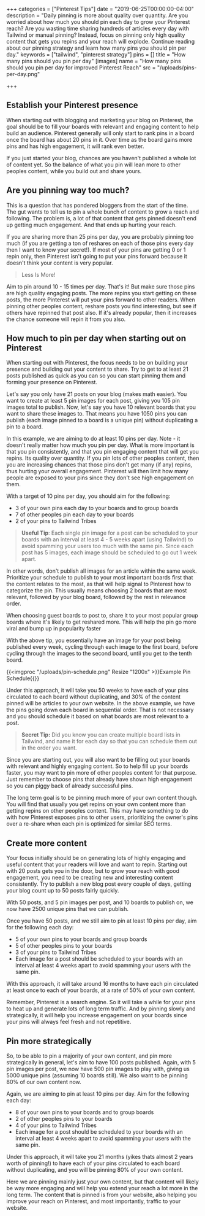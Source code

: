 +++
categories = ["Pinterest Tips"]
date = "2019-06-25T00:00:00-04:00"
description = "Daily pinning is more about quality over quantity. Are you worried about how much you should pin each day to grow your Pinterest reach? Are you wasting time sharing hundreds of articles every day with Tailwind or manual pinning? Instead, focus on pinning only high quality content that gets you repins and your reach will explode. Continue reading about our pinning strategy and learn how many pins you should pin per day."
keywords = ["tailwind", "pinterest strategy"]
pins = []
title = "How many pins should you pin per day"
[images]
name = "How many pins should you pin per day for improved Pinterest Reach"
src = "/uploads/pins-per-day.png"

+++
## Establish your Pinterest presence

When starting out with blogging and marketing your blog on Pinterest, the goal should be to fill your boards with relevant and engaging content to help build an audience.  Pinterest generally will only start to rank pins in a board once the board has about 20 pins in it.  Over time as the board gains more pins and has high engagement, it will rank even better.

If you just started your blog, chances are you haven't published a whole lot of content yet.  So the balance of what you pin will lean more to other peoples content, while you build out and share yours.

## Are you pinning way too much?

This is a question that has pondered bloggers from the start of the time.  The gut wants to tell us to pin a whole bunch of content to grow a reach and following.  The problem is, a lot of that content that gets pinned doesn't end up getting much engagement.  And that ends up hurting your reach.

If you are sharing more than 25 pins per day, you are probably pinning too much (if you are getting a ton of reshares on each of those pins every day then I want to know your secret!).  If most of your pins are getting 0 or 1 repin only, then Pinterest isn't going to put your pins forward because it doesn't think your content is very popular.

> Less Is More!

Aim to pin around 10 - 15 times per day.  That's it!  But make sure those pins are high quality engaging posts.  The more repins you start getting on these posts, the more Pinterest will put your pins forward to other readers.  When pinning other peoples content, reshare posts you find interesting, but see if others have repinned that post also.  If it's already popular, then it increases the chance someone will repin it from you also.

## How much to pin per day when starting out on Pinterest

When starting out with Pinterest, the focus needs to be on building your presence and building out your content to share.  Try to get to at least 21 posts published as quick as you can so you can start pinning them and forming your presence on Pinterest.

Let's say you only have 21 posts on your blog (makes math easier).  You want to create at least 5 pin images for each post, giving you 105 pin images total to publish.  Now, let's say you have 10 relevant boards that you want to share these images to.  That means you have 1050 pins you can publish (each image pinned to a board is a unique pin) without duplicating a pin to a board.

In this example, we are aiming to do at least 10 pins per day.  Note - it doesn't really matter how much you pin per day.  What is more important is that you pin consistently, and that you pin engaging content that will get you repins.  Its quality over quantity.  If you pin lots of other peoples content, then you are increasing chances that those pins don't get many (if any) repins, thus hurting your overall engagement.  Pinterest will then limit how many people are exposed to your pins since they don't see high engagement on them.

With a target of 10 pins per day, you should aim for the following:

* 3 of your own pins each day to your boards and to group boards
* 7 of other peoples pin each day to your boards
* 2 of your pins to Tailwind Tribes

> **Useful Tip**: Each single pin image for a post can be scheduled to your boards with an interval at least 4 - 5 weeks apart (using Tailwind) to avoid spamming your users too much with the same pin. Since each post has 5 images, each image should be scheduled to go out 1 week apart.

In other words, don't publish all images for an article within the same week.  Prioritize your schedule to publish to your most important boards first that the content relates to the most, as that will help signal to Pinterest how to categorize the pin.  This usually means choosing 2 boards that are most relevant, followed by your blog board, followed by the rest in relevance order.

When choosing guest boards to post to, share it to your most popular group boards where it's likely to get reshared more.  This will help the pin go more viral and bump up in popularity faster

With the above tip, you essentially have an image for your post being published every week, cycling through each image to the first board, before cycling through the images to the second board, until you get to the tenth board.

{{<imgproc "/uploads/pin-schedule.png" Resize "1200x" >}}Example Pin Schedule{{</imgproc>}} 

Under this approach, it will take you 50 weeks to have each of your pins circulated to each board without duplicating, and 30% of the content pinned will be articles to your own website.  In the above example, we have the pins going down each board in sequential order.  That is not necessary and you should schedule it based on what boards are most relevant to a post.  

> **Secret Tip:** Did you know you can create multiple board lists in Tailwind, and name it for each day so that you can schedule them out in the order you want.

Since you are starting out, you will also want to be filling out your boards with relevant and highly engaging content.  So to help fill up your boards faster, you may want to pin more of other peoples content for that purpose.  Just remember to choose pins that already have shown high engagement so you can piggy back of already successful pins.

The long term goal is to be pinning much more of your own content though. You will find that usually you get repins on your own content more than getting repins on other peoples content.  This may have something to do with how Pinterest exposes pins to other users, prioritizing the owner's pins over a re-share when each pin is optimized for similar SEO terms.

## Create more content

Your focus initially should be on generating lots of highly engaging and useful content that your readers will love and want to repin.  Starting out with 20 posts gets you in the door, but to grow your reach with good engagement, you need to be creating new and interesting content consistently.  Try to publish a new blog post every couple of days, getting your blog count up to 50 posts fairly quickly.

With 50 posts, and 5 pin images per post, and 10 boards to publish on, we now have 2500 unique pins that we can publish.

Once you have 50 posts, and we still aim to pin at least 10 pins per day, aim for the following each day:

* 5 of your own pins to your boards and group boards
* 5 of other peoples pins to your boards
* 3 of your pins to Tailwind Tribes
* Each image for a post should be scheduled to your boards with an interval at least 4 weeks apart to avoid spamming your users with the same pin.

With this approach, it will take around 16 months to have each pin circulated at least once to each of your boards, at a rate of 50% of your own content.

Remember, Pinterest is a search engine.  So it will take a while for your pins to heat up and generate lots of long term traffic.  And by pinning slowly and strategically, it will help you increase engagement on your boards since your pins will always feel fresh and not repetitive.

## Pin more strategically

So, to be able to pin a majority of your own content, and pin more strategically in general, let's aim to have 100 posts published.  Again, with 5 pin images per post, we now have 500 pin images to play with, giving us 5000 unique pins (assuming 10 boards still).  We also want to be pinning 80% of our own content now.

Again, we are aiming to pin at least 10 pins per day.  Aim for the following each day:

* 8 of your own pins to your boards and to group boards
* 2 of other peoples pins to your boards
* 4 of your pins to Tailwind Tribes
* Each image for a post should be scheduled to your boards with an interval at least 4 weeks apart to avoid spamming your users with the same pin.

Under this approach, it will take you 21 months (yikes thats almost 2 years worth of pinning!) to have each of your pins circulated to each board without duplicating, and you will be pinning 80% of your own content.

Here we are pinning mainly just your own content, but that content will likely be way more engaging and will help you extend your reach a lot more in the long term.  The content that is pinned is from your website, also helping you improve your reach on Pinterest, and most importantly, traffic to your website.